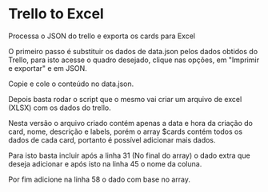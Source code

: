# Trello to Excel
Processa o JSON do trello e exporta os cards para Excel

O primeiro passo é substituir os dados de data.json pelos dados obtidos do Trello, para isto acesse o quadro desejado, clique nas opções, em "Imprimir e exportar" e em JSON.

Copie e cole o conteúdo no data.json.

Depois basta rodar o script que o mesmo vai criar um arquivo de excel (XLSX) com os dados do trello.

Nesta versão o arquivo criado contém apenas a data e hora da criação do card, nome, descrição e labels, porém o array $cards contém todos os dados de cada card, portanto é possível adicionar mais dados.

Para isto basta incluir após a linha 31 (No final do array) o dado extra que deseja adicionar e após isto na linha 45 o nome da coluna.

Por fim adicione na linha 58 o dado com base no array.
